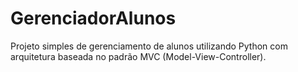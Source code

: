 # GerenciadorAlunos
Projeto simples de gerenciamento de alunos utilizando Python com arquitetura baseada no padrão MVC (Model-View-Controller).
